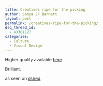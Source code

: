 ```yaml
---
title: Creatives ripe for the picking
author: Sonya JF Barnett
layout: post
permalink: /creatives-ripe-for-the-picking/
dsq_thread_id:
  - 43381127
categories:
  - Culture
  - Visual Design
---
```

  
Higher quality available [here][1].

Brilliant.

as seen on [dshed][2].

 [1]: http://www.dshed.net/harvest/
 [2]: http://www.dshed.net/